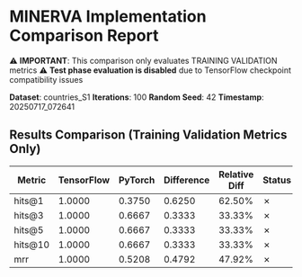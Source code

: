 # MINERVA Implementation Comparison Report

⚠️ **IMPORTANT**: This comparison only evaluates TRAINING VALIDATION metrics
⚠️ **Test phase evaluation is disabled** due to TensorFlow checkpoint compatibility issues

**Dataset**: countries_S1
**Iterations**: 100
**Random Seed**: 42
**Timestamp**: 20250717_072641
## Results Comparison (Training Validation Metrics Only)

| Metric | TensorFlow | PyTorch | Difference | Relative Diff | Status |
|--------|------------|---------|------------|---------------|--------|
| hits@1 | 1.0000 | 0.3750 | 0.6250 | 62.50% | ✗ |
| hits@3 | 1.0000 | 0.6667 | 0.3333 | 33.33% | ✗ |
| hits@5 | 1.0000 | 0.6667 | 0.3333 | 33.33% | ✗ |
| hits@10 | 1.0000 | 0.6667 | 0.3333 | 33.33% | ✗ |
| mrr | 1.0000 | 0.5208 | 0.4792 | 47.92% | ✗ |
